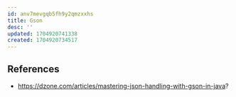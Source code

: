 ```yaml
---
id: anv7mevgqb5fh9y2qmzxxhs
title: Gson
desc: ''
updated: 1704920741338
created: 1704920734517
---
```


## References

- https://dzone.com/articles/mastering-json-handling-with-gson-in-java?